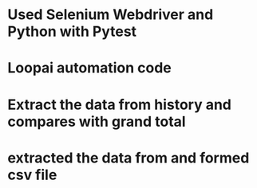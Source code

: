 # Used Selenium Webdriver and Python with Pytest
# Loopai automation code
# Extract the data from history and compares with grand total
# extracted the data from and formed csv file
